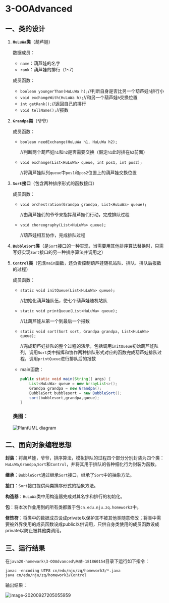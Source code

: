 # **3-OOAdvanced**



## 一、类的设计

1. **`HuLuWa`类**（葫芦娃）

   数据成员：

   - `name`：葫芦娃的名字
   - `rank`：葫芦娃的排行（1~7）

   成员函数：

   - `boolean youngerThan(HuLuWa h);`//判断自身是否比另一个葫芦娃`h`排行小
   - `void exchangeWith(HuLuWa h);`//和另一个葫芦娃`h`交换位置
   - `int getRank();`//返回自己的排行
   - `void tellName();`//报数

2. **`Grandpa`类**（爷爷）

   成员函数：

   - `boolean needExchange(HuLuWa h1, HuLuWa h2);`

     //判断两个葫芦娃`h1`和`h2`是否需要交换（假定`h1`此时排在`h2`前面）

   - `void exchange(List<HuLuWa> queue, int pos1, int pos2);`

     //将葫芦娃队列`queue`中`pos1`和`pos2`位置上的葫芦娃交换位置

3. **`Sort`接口**（包含两种排序形式的函数接口）

   成员函数：

   - `void orchestration(Grandpa grandpa, List<HuLuWa> queue);`

     //由葫芦娃们的爷爷来指挥葫芦娃们行动，完成排队过程

   - `void choreography(List<HuLuWa> queue);`

     //葫芦娃相互协作，完成排队过程

4. **`BubbleSort`类**（是`Sort`接口的一种实现，当需要用其他排序算法替换时，只需写好实现`Sort`接口的另一种排序算法并调用之）

5. **`Control`类**（包含`main`函数，还负责控制葫芦娃随机站队、排队、排队后报数的过程）

   成员函数：

   - `static void initQueue(List<HuLuWa> queue);`

     //初始化葫芦娃队伍，使七个葫芦娃随机站队

   - `static void printQueue(List<HuLuWa> queue);`

     //让葫芦娃从第一个到最后一个报数

   - `static void sort(Sort sort, Grandpa grandpa, List<HuLuWa> queue);`

     //完成葫芦娃排队的整个过程的演示，包括调用`initQueue`初始葫芦娃队列，调用`Sort`类中指挥和协作两种排队形式对应的函数完成葫芦娃排队过程，调用`printQueue`进行排队后的报数

   - main函数：

     ```java
     public static void main(String[] args) {
         List<HuLuWa> queue = new ArrayList<>();
         Grandpa grandpa = new Grandpa();
         BubbleSort bubblesort = new BubbleSort();
         sort(bubblesort,grandpa,queue);
     }
     ```

   

   ### 类图：

   ![PlantUML diagram](http://www.plantuml.com/plantuml/png/dPBFIyCm5CVl_IlUiMFTOBiwP2YYXo7eX1t4GzO-ss2QrEH576F-xQPfscvqA7hPyfBF-_w0BWqnJROKKIgOCN1dLtR3O1y1JDQakSn1iXBhaKi2pUHRv8QlXekFa0HQOEI0yLOfWKp2JbcPetugc8o3UE613yKpmC_KFUIuuLISFjTYETAZqujxdb28UsVchWvHY7phFBEgoTpPIiJi9eXtmhC4skDyc25USKEB1hY4TuisTAgKcNMdkNTs0-fNbYAibIPlxRMKJWiqf1bn9UCsMTxy9p1q65sqgscXD2g7LiKkFWjsZQ_iTYlGE_Eo4bYY9DCd6VypIbZzFKgVv5f9qafusxqXvvKU9bw3IquFDNrEO41Ncii_uCPLZUk-_fJ0eDtF8atBad4PFk3d5s0wDtMnPWaMqschUdnLUnxFeNyKq9wfVqw89ShCbk8R)

   

## 二、面向对象编程思想

**封装**：将葫芦娃，爷爷，排序算法，模拟排队的过程四个部分分别封装为四个类：`HuLuWa`,`Grandpa`,`Sort`和`Control`，并将其用于排队的各种细化行为封装为函数。

**继承**：`BubbleSort`通过继承`Sort`接口，继承了`Sort`中的抽象方法。

**接口**：`Sort`接口提供两类排序形式的抽象方法。

**构造器**：`HuLuWa`类中用构造器完成对其名字和排行的初始化。

**包**：将本次作业用到的所有类都置于包`cn.edu.nju.zq.homework3`中。

**修饰符**：将类中的数据成员设成private以保护其不被其他类随意修改；将类中需要被外界使用的成员函数设成public以供调用，只供自身类使用的成员函数设成private以防止被其他类调用。



## 三、运行结果

在`java20-homework\3-OOAdvanced\朱倩-181860154`目录下运行如下指令：

```
javac -encoding UTF8 cn/edu/nju/zq/homework3/*.java
java cn/edu/nju/zq/homework3/Control
```

输出结果：

![image-20200927205055959](C:\Users\Infin\AppData\Roaming\Typora\typora-user-images\image-20200927205055959.png)







